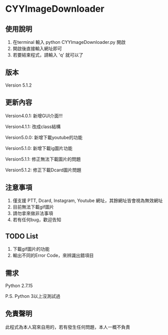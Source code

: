 # CYYImageDownloader


## 使用說明
1. 在terminal 輸入 python CYYImageDownloader.py 開啟
2. 開啟後直接輸入網址即可
3. 若要結束程式，請輸入 'q' 就可以了

## 版本
Version 5.1.2

## 更新內容
Version4.0.1: 新增GUI介面!!!

Version4.1.1: 改成class結構

Version5.0.0: 新增下載youtube的功能

Version5.1.0: 新增下載ig圖片功能

Version5.1.1: 修正無法下載圖片的問題

Version5.1.2: 修正下載Dcard圖片問題

## 注意事項
1. 僅支援 PTT, Dcard, Instagram, Youtube 網址，其餘網址皆會視為無效網址
2. 目前無法下載gif圖片
3. 請勿拿來做非法事項
4. 若有任何bug，歡迎告知

## TODO List
1. 下載gif圖片的功能
2. 輸出不同的Error Code，來辨識出錯項目

## 需求
Python 2.7.15

P.S. Python 3以上沒測試過

## 免責聲明
此程式為本人寫來自用的，若有發生任何問題，本人一概不負責

